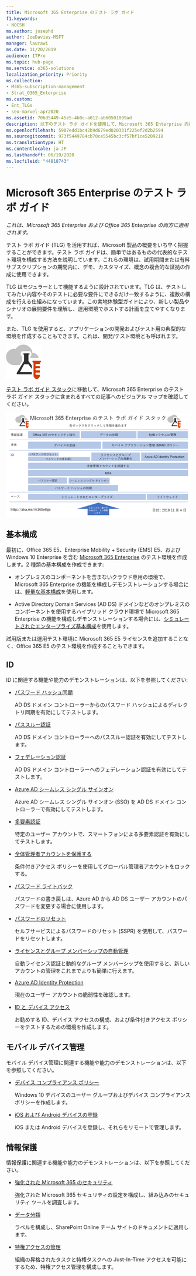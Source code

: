 ```yaml
---
title: Microsoft 365 Enterprise のテスト ラボ ガイド
f1.keywords:
- NOCSH
ms.author: josephd
author: JoeDavies-MSFT
manager: laurawi
ms.date: 11/20/2019
audience: ITPro
ms.topic: hub-page
ms.service: o365-solutions
localization_priority: Priority
ms.collection:
- M365-subscription-management
- Strat_O365_Enterprise
ms.custom:
- Ent_TLGs
- seo-marvel-apr2020
ms.assetid: 706d5449-45e5-4b0c-a012-ab60501899ad
description: 以下のテスト ラボ ガイドを使用して、Microsoft 365 Enterprise 向けのデモ、概念実証、または開発/テスト環境を設定します。
ms.openlocfilehash: 5907edd1bc42b9d679ed020331f225ef2d2b2594
ms.sourcegitcommit: 973f5449784cb70ce5545bc3cf57bf1ce5209218
ms.translationtype: HT
ms.contentlocale: ja-JP
ms.lasthandoff: 06/19/2020
ms.locfileid: "44818743"
---
```

# <a name="microsoft-365-for-enterprise-test-lab-guides"></a>Microsoft 365 Enterprise のテスト ラボ ガイド

*これは、Microsoft 365 Enterprise および Office 365 Enterprise の両方に適用されます。*

テスト ラボ ガイド (TLG) を活用すれば、Microsoft 製品の概要をいち早く把握することができます。テスト ラボ ガイドは、簡単ではあるものの代表的なテスト環境を構成する方法を説明しています。これらの環境は、試用期間または有料サブスクリプションの期間内に、デモ、カスタマイズ、概念の複合的な証拠の作成に使用できます。 

TLG はモジュラーとして機能するように設計されています。TLG は、テストしてみたい内容やそのテストに必要な要件にできるだけ一致するように、複数の構成を行える仕組みになっています。この実地体験型ガイドにより、新しい製品やシナリオの展開要件を理解し、運用環境でホストする計画を立てやすくなります。

また、TLG を使用すると、アプリケーションの開発およびテスト用の典型的な環境を作成することもできます。これは、開発/テスト環境とも呼ばれます。
  
![Microsoft クラウドのテスト ラボ ガイド](../media/m365-enterprise-test-lab-guides/cloud-tlg-icon.png)

[テスト ラボ ガイド スタック](../media/m365-enterprise-test-lab-guides/Microsoft365EnterpriseTLGStack.pdf)に移動して、Microsoft 365 Enterprise のテスト ラボ ガイド スタックに含まれるすべての記事へのビジュアル マップを確認してください。

[![The Microsoft 365 Enterprise のテスト ラボ ガイド スタック](../media/m365-enterprise-test-lab-guides/microsoft-365-enterprise-tlg-stack.png)](../media/m365-enterprise-test-lab-guides/Microsoft365EnterpriseTLGStack.pdf)

## <a name="base-configuration"></a>基本構成

最初に、Office 365 E5、Enterprise Mobility + Security (EMS) E5、および Windows 10 Enterprise を含む [Microsoft 365 Enterprise](https://docs.microsoft.com/microsoft-365-enterprise/) のテスト環境を作成します。2 種類の基本構成を作成できます:

- オンプレミスのコンポーネントを含まないクラウド専用の環境で、Microsoft 365 Enterprise の機能を構成しデモンストレーションする場合には、[軽量な基本構成](lightweight-base-configuration-microsoft-365-enterprise.md)を使用します。

- Active Directory Domain Services (AD DS) ドメインなどのオンプレミスのコンポーネントを使用するハイブリッド クラウド環境で Microsoft 365 Enterprise の機能を構成しデモンストレーションする場合には、[シミュレートされたエンタープライズ基本構成](simulated-ent-base-configuration-microsoft-365-enterprise.md)を使用します。

試用版または運用テスト環境に Microsoft 365 E5 ライセンスを追加することなく、Office 365 E5 のテスト環境を作成することもできます。
    
## <a name="identity"></a>ID

ID に関連する機能や能力のデモンストレーションは、以下を参照してください:

- [パスワード ハッシュ同期](password-hash-sync-m365-ent-test-environment.md)
  
   AD DS ドメイン コントローラーからのパスワード ハッシュによるディレクトリ同期を有効にしてテストします。

- [パススルー認証](pass-through-auth-m365-ent-test-environment.md)
  
   AD DS ドメイン コントローラーへのパススルー認証を有効にしてテストします。

- [フェデレーション認証](federated-identity-for-your-office-365-dev-test-environment.md)
  
   AD DS ドメイン コントローラーへのフェデレーション認証を有効にしてテストします。

- [Azure AD シームレス シングル サインオン](single-sign-on-m365-ent-test-environment.md)
  
   Azure AD シームレス シングル サインオン (SSO) を AD DS ドメイン コントローラーで有効にしてテストします。

- [多要素認証](multi-factor-authentication-microsoft-365-test-environment.md)
  
   特定のユーザー アカウントで、スマートフォンによる多要素認証を有効にしてテストします。

- [全体管理者アカウントを保護する](protect-global-administrator-accounts-microsoft-365-test-environment.md)
 
   条件付きアクセス ポリシーを使用してグローバル管理者アカウントをロックする。

- [パスワード ライトバック](password-writeback-m365-ent-test-environment.md)

   パスワードの書き戻しは、Azure AD から AD DS ユーザー アカウントのパスワードを変更する場合に使用します。

- [パスワードのリセット](password-reset-m365-ent-test-environment.md)

   セルフサービスによるパスワードのリセット (SSPR) を使用して、パスワードをリセットします。

- [ライセンスとグループ メンバーシップの自動管理](automate-licenses-group-membership-microsoft-365-test-environment.md)

   自動ライセンス認証と動的なグループ メンバーシップを使用すると、新しいアカウントの管理をこれまでよりも簡単に行えます。

- [Azure AD Identity Protection](azure-ad-identity-protection-microsoft-365-test-environment.md)

   現在のユーザー アカウントの脆弱性を確認します。

- [ID と デバイス アクセス](identity-device-access-m365-test-environment.md)

   お勧めする ID、デバイス アクセスの構成、および条件付きアクセス ポリシーをテストするための環境を作成します。


## <a name="mobile-device-management"></a>モバイル デバイス管理

モバイル デバイス管理に関連する機能や能力のデモンストレーションは、以下を参照してください。

- [デバイス コンプライアンス ポリシー](mam-policies-for-your-microsoft-365-enterprise-dev-test-environment.md)
    
   Windows 10 デバイスのユーザー グループおよびデバイス コンプライアンス ポリシーを作成します。
    
- [iOS および Android デバイスの登録](enroll-ios-and-android-devices-in-your-microsoft-enterprise-365-dev-test-environ.md)
   
   iOS または Android デバイスを登録し、それらをリモートで管理します。


## <a name="information-protection"></a>情報保護

情報保護に関連する機能や能力のデモンストレーションは、以下を参照してください。

- [強化された Microsoft 365 のセキュリティ](increased-o365-security-microsoft-365-enterprise-dev-test-environment.md)
    
   強化された Microsoft 365 セキュリティの設定を構成し、組み込みのセキュリティ ツールを調査します。
  
- [データ分類](data-classification-microsoft-365-enterprise-dev-test-environment.md)
    
   ラベルを構成し、SharePoint Online チーム サイトのドキュメントに適用します。
    
- [特権アクセスの管理](privileged-access-microsoft-365-enterprise-dev-test-environment.md)
    
   組織の昇格されたタスクと特権タスクへの Just-In-Time アクセスを可能にするため、特権アクセス管理を構成します。


